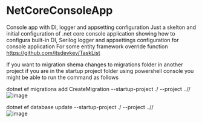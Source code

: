 # NetCoreConsoleApp
Console app with DI, logger and appsetting configuration 
Just a skelton and initial configuration of .net core console application showing how to configura built-in DI, Serilog logger and appsettings configuration for console application
For some entity framework override function https://github.com/itsdevkev/TaskList

If you want to migration shema changes to migrations folder in another project
if you are in the startup project folder using powershell console
you might be able to run the command as follows 


dotnet ef migrations add CreateMigration --startup-project ./ --project ../<your project name with migrations folder>/  
![image](https://user-images.githubusercontent.com/4524047/112213086-a6a3ab00-8c6d-11eb-8054-009613be4315.png)


dotnet ef database update --startup-project ./ --project ../<your project name with migrations folder>/  
![image](https://user-images.githubusercontent.com/4524047/112213860-76104100-8c6e-11eb-9f11-ac0af6a8142d.png)

  


